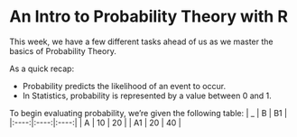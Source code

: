 # An Intro to Probability Theory with R

This week, we have a few different tasks ahead of us as we master the basics of Probability Theory.

As a quick recap:
- Probability predicts the likelihood of an event to occur.
- In Statistics, probability is represented by a value between 0 and 1.

To begin evaluating probability, we’re given the following table:
| _  | B  | B1 |
|:----:|:----:|:----:|
| A  | 10 | 20 |
| A1 | 20 | 40 |
